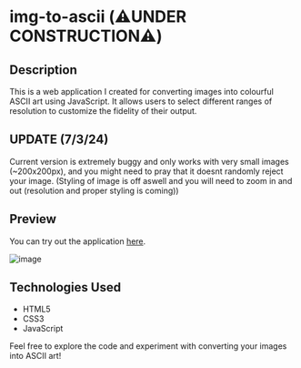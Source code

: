 # img-to-ascii (⚠️UNDER CONSTRUCTION⚠️)

## Description

This is a web application I created for converting images into colourful ASCII art using JavaScript. It allows users to select different ranges of resolution to customize the fidelity of their output.

## UPDATE (7/3/24)
Current version is extremely buggy and only works with very small images (~200x200px), and you might need to pray that it doesnt randomly reject your image. (Styling of image is off aswell and you will need to zoom in and out (resolution and proper styling is coming))

## Preview

You can try out the application [here](https://html-preview.github.io/?url=https://github.com/andrew1k3/img-to-ascii/blob/main/index.html).

![image](https://github.com/andrew1k3/img-to-ascii/assets/95467716/70fe9e2d-29e0-40c0-b0cc-c8b16a3bee52)



## Technologies Used

- HTML5
- CSS3
- JavaScript

Feel free to explore the code and experiment with converting your images into ASCII art!
